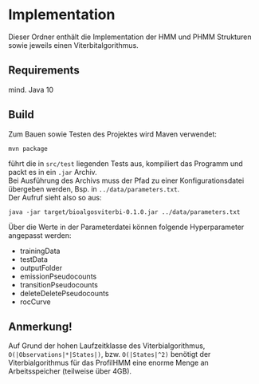 # Implementation

Dieser Ordner enthält die Implementation der HMM und PHMM Strukturen sowie jeweils einen Viterbitalgorithmus.

## Requirements
mind. Java 10

## Build
Zum Bauen sowie Testen des Projektes wird Maven verwendet:
```
mvn package
```
führt die in  `src/test` liegenden Tests aus, kompiliert das Programm und packt es in ein `.jar` Archiv.  
Bei Ausführung des Archivs muss der Pfad zu einer Konfigurationsdatei übergeben werden, Bsp. in `../data/parameters.txt`.  
Der Aufruf sieht also so aus:
```
java -jar target/bioalgosviterbi-0.1.0.jar ../data/parameters.txt
```
Über die Werte in der Parameterdatei können folgende Hyperparameter angepasst werden:
- trainingData
- testData
- outputFolder
- emissionPseudocounts
- transitionPseudocounts
- deleteDeletePseudocounts
- rocCurve


## Anmerkung!
Auf Grund der hohen Laufzeitklasse des Viterbialgorithmus, `O(|Observations|*|States|)`, bzw. `O(|States|^2)` benötigt der Viterbialgorithmus für das ProfilHMM eine enorme Menge an Arbeitsspeicher (teilweise über 4GB). 